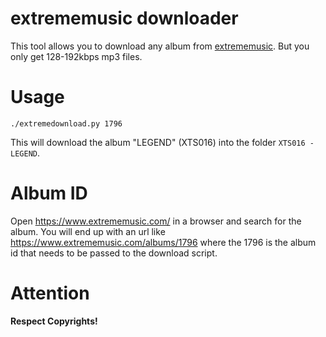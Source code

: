 extrememusic downloader
=======================

This tool allows you to download any album from
[extrememusic](https://www.extrememusic.com). But you only get 128-192kbps mp3
files.

Usage
=====

```./extremedownload.py 1796```

This will download the album "LEGEND" (XTS016) into the folder
```XTS016 - LEGEND```.

Album ID
========

Open https://www.extrememusic.com/ in a browser and search for the album. You
will end up with an url like https://www.extrememusic.com/albums/1796 where the
1796 is the album id that needs to be passed to the download script.

Attention
=========

**Respect Copyrights!**
